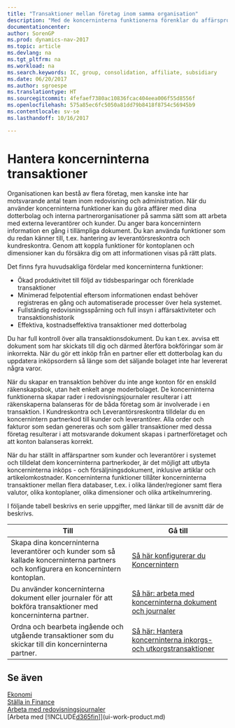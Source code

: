 ```yaml
---
title: "Transaktioner mellan företag inom samma organisation"
description: "Med de koncerninterna funktionerna förenklar du affärsprocesser och transaktioner mellan företag inom samma organisation."
documentationcenter: 
author: SorenGP
ms.prod: dynamics-nav-2017
ms.topic: article
ms.devlang: na
ms.tgt_pltfrm: na
ms.workload: na
ms.search.keywords: IC, group, consolidation, affiliate, subsidiary
ms.date: 06/20/2017
ms.author: sgroespe
ms.translationtype: HT
ms.sourcegitcommit: 4fefaef7380ac10836fcac404eea006f55d8556f
ms.openlocfilehash: 575a85ec6fc5050a81dd79b8418f8754c56945b9
ms.contentlocale: sv-se
ms.lasthandoff: 10/16/2017

---
```

# <a name="managing-intercompany-transactions"></a>Hantera koncerninterna transaktioner
Organisationen kan bestå av flera företag, men kanske inte har motsvarande antal team inom redovisning och administration. När du använder koncerninterna funktioner kan du göra affärer med dina dotterbolag och interna partnerorganisationer på samma sätt som att arbeta med externa leverantörer och kunder. Du anger bara koncernintern information en gång i tillämpliga dokument. Du kan använda funktioner som du redan känner till, t.ex. hantering av leverantörsreskontra och kundreskontra. Genom att koppla funktioner för kontoplanen och dimensioner kan du försäkra dig om att informationen visas på rätt plats.  

Det finns fyra huvudsakliga fördelar med koncerninterna funktioner:  

- Ökad produktivitet till följd av tidsbesparingar och förenklade transaktioner  
- Minimerad felpotential eftersom informationen endast behöver registreras en gång och automatiserade processer över hela systemet.  
- Fullständig redovisningsspårning och full insyn i affärsaktiviteter och transaktionshistorik  
- Effektiva, kostnadseffektiva transaktioner med dotterbolag  

Du har full kontroll över alla transaktionsdokument. Du kan t.ex. avvisa ett dokument som har skickats till dig och därmed återföra bokföringar som är inkorrekta. När du gör ett inköp från en partner eller ett dotterbolag kan du uppdatera inköpsordern så länge som det säljande bolaget inte har levererat några varor.  

När du skapar en transaktion behöver du inte ange konton för en enskild räkenskapsbok, utan helt enkelt ange moderbolaget. De koncerninterna funktionerna skapar rader i redovisningsjournaler resulterar i att räkenskaperna balanseras för de båda företag som är involverade i en transaktion. I Kundreskontra och Leverantörsreskontra tilldelar du en koncernintern partnerkod till kunder och leverantörer. Alla order och fakturor som sedan genereras och som gäller transaktioner med dessa företag resulterar i att motsvarande dokument skapas i partnerföretaget och att konton balanseras korrekt.  

 När du har ställt in affärspartner som kunder och leverantörer i systemet och tilldelat dem koncerninterna partnerkoder, är det möjligt att utbyta koncerninterna inköps - och försäljningsdokument, inklusive artiklar och artikelomkostnader. Koncerninterna funktioner tillåter koncerninterna transaktioner mellan flera databaser, t.ex. i olika länder/regioner samt flera valutor, olika kontoplaner, olika dimensioner och olika artikelnumrering.  

I följande tabell beskrivs en serie uppgifter, med länkar till de avsnitt där de beskrivs.

 |Till |Gå till|
 |---|---|
 |Skapa dina koncerninterna leverantörer och kunder som så kallade koncerninterna partners och konfigurera en koncernintern kontoplan.|[Så här konfigurerar du Koncernintern](intercompany-how-setup.md)|
 |Du använder koncerninterna dokument eller journaler för att bokföra transaktioner med koncerninterna partner.|[Så här: arbeta med koncerninterna dokument och journaler](intercompany-how-work-documents-journals.md)|
 |Ordna och bearbeta ingående och utgående transaktioner som du skickar till din koncerninterna partner.|[Så här: Hantera koncerninterna inkorgs- och utkorgstransaktioner](intercompany-how-manage-intercompany-inbox.md)|

## <a name="see-also"></a>Se även
[Ekonomi](finance.md)  
[Ställa in Finance](finance-setup-finance.md)  
[Arbeta med redovisningsjournaler](ui-work-general-journals.md)  
[Arbeta med [!INCLUDE[d365fin](includes/d365fin_md.md)]](ui-work-product.md)

